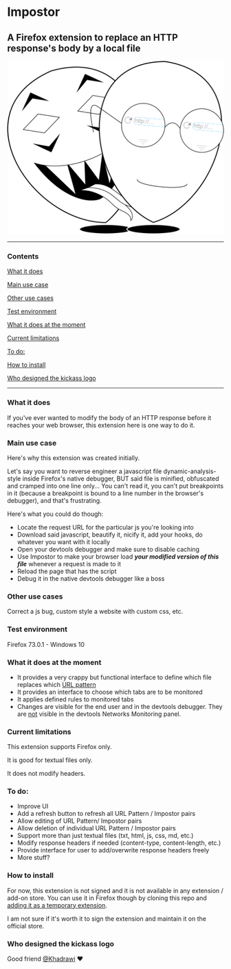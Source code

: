 # Impostor

## A Firefox extension to replace an HTTP response's body by a local file

![icon](./icons/icon.png)

-----------

### Contents

[What it does](#what-it-does)

[Main use case](#main-use-case)

[Other use cases](#other-use-cases)

[Test environment](#test-environment)

[What it does at the moment](#what-it-does-at-the-moment)

[Current limitations](#current-limitations)

[To do:](#to-do)

[How to install](#how-to-install)

[Who designed the kickass logo](#who-designed-the-kickass-logo)

------



### What it does

If you've ever wanted to modify the body of an HTTP response before it reaches your web browser, this extension here is one way to do it. 

### Main use case

Here's why this extension was created initially.

Let's say you want to reverse engineer a javascript file dynamic-analysis-style inside Firefox's native debugger, BUT said file is minified, obfuscated and cramped into one line only... You can't read it, you can't put breakpoints in it (because a breakpoint is bound to a line number in the browser's debugger), and that's frustrating. 

Here's what you could do though:

- Locate the request URL for the particular js you're looking into
- Download said javascript, beautify it, nicify it, add your hooks, do whatever you want with it locally
- Open your devtools debugger and make sure to disable caching
- Use Impostor to make your browser load ***your modified version of this file*** whenever a request is made to it
- Reload the page that has the script
- Debug it in the native devtools debugger like a boss

### Other use cases

Correct a js bug, custom style a website with custom css, etc.

### Test environment

Firefox 73.0.1 - Windows 10

### What it does at the moment

- It provides a very crappy but functional interface to define which file replaces which [URL pattern](https://developer.mozilla.org/en-US/docs/Mozilla/Add-ons/WebExtensions/Match_patterns)
- It provides an interface to choose which tabs are to be monitored
- It applies defined rules to monitored tabs
- Changes are visible for the end user and in the devtools debugger. They are <u>not</u> visible in the devtools Networks Monitoring panel.

### Current limitations

This extension supports Firefox only.

It is good for textual files only.

It does not modify headers.

### To do:

- Improve UI
- Add a refresh button to refresh all URL Pattern / Impostor pairs
- Allow editing of URL Pattern/ Impostor pairs
- Allow deletion of individual URL Pattern / Impostor pairs
- Support more than just textual files (txt, html, js, css, md, etc.)
- Modify response headers if needed (content-type, content-length, etc.)
- Provide interface for user to add/overwrite response headers freely
- More stuff?

### How to install

For now, this extension is not signed and it is not available in any extension / add-on store. You can use it in Firefox though by cloning this repo and [adding it as a temporary extension](https://blog.mozilla.org/addons/2015/12/23/loading-temporary-add-ons/).

I am not sure if it's worth it to sign the extension and maintain it on the official store.

### Who designed the kickass logo

Good friend [@Khadrawi](https://github.com/Khadrawi) ♥ 